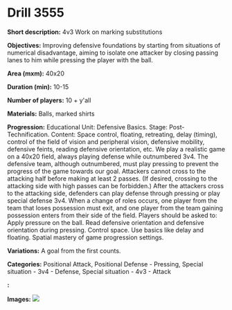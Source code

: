 # Drill 3555

**Short description:**
4v3 Work on marking substitutions

**Objectives:**
Improving defensive foundations by starting from situations of numerical disadvantage, aiming to isolate one attacker by closing passing lanes to him while pressing the player with the ball.

**Area (mxm):**
40x20

**Duration (min):**
10-15

**Number of players:**
10 + y'all

**Materials:**
Balls, marked shirts

**Progression:**
Educational Unit: Defensive Basics. Stage: Post-Technification. Content: Space control, floating, retreating, delay (timing), control of the field of vision and peripheral vision, defensive mobility, defensive feints, reading defensive orientation, etc. We play a realistic game on a 40x20 field, always playing defense while outnumbered 3v4. The defensive team, although outnumbered, must play pressing to prevent the progress of the game towards our goal. Attackers cannot cross to the attacking half before making at least 2 passes. (If desired, crossing to the attacking side with high passes can be forbidden.) After the attackers cross to the attacking side, defenders can play defense through pressing or play special defense 3v4. When a change of roles occurs, one player from the team that loses possession must exit, and one player from the team gaining possession enters from their side of the field. Players should be asked to: Apply pressure on the ball. Read defensive orientation and defensive orientation during pressing. Control space. Use basics like delay and floating. Spatial mastery of game progression settings.

**Variations:**
A goal from the first counts.

**Categories:**
Positional Attack, Positional Defense - Pressing, Special situation - 3v4 - Defense, Special situation - 4v3 - Attack

**:**


**Images:**
![](https://www.coachingfutsal.com/\images\4bc7147a-e7a7-47da-933d-b14d275ee7ff_170.png)

